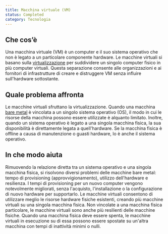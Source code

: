 ```yaml
---
title: Macchina virtuale (VM)
status: Completed
category: Tecnologia
---
```


## Che cos’è

Una macchina virtuale (VM) è un computer e il suo sistema operativo che non è legato a un particolare componente hardware. Le macchine virtuali si basano sulla [virtualizzazione](/virtualization/) per suddividere un singolo computer fisico in più computer virtuali. Questa separazione consente alle organizzazioni e ai fornitori di infrastrutture di creare e distruggere VM senza influire sull'hardware sottostante.

## Quale problema affronta

Le macchine virtuali sfruttano la virtualizzazione. Quando una macchina [bare metal](/bare-metal-machine/) è vincolata a un singolo sistema operativo (OS), il modo in cui le risorse della macchina possono essere utilizzate è alquanto limitato. Inoltre, quando un sistema operativo è legato a una singola macchina fisica, la sua disponibilità è direttamente legata a quell'hardware. Se la macchina fisica è offline a causa di manutenzione o guasti hardware, lo è anche il sistema operativo.

## In che modo aiuta

Rimuovendo la relazione diretta tra un sistema operativo e una singola macchina fisica, si risolvono diversi problemi delle macchine bare metal: tempo di provisioning (approvvigionamento), utilizzo dell'hardware e resilienza.
I tempi di provisioning per un nuovo computer vengono notevolmente migliorati, senza l'acquisto, l'installazione o la configurazione di nuovo hardware per supportarlo. Le macchine virtuali consentono di utilizzare meglio le risorse hardware fisiche esistenti, creando più macchine virtuali su una singola macchina fisica. Non vincolate a una macchina fisica particolare, le macchine virtuali sono anche più resilienti delle macchine fisiche. Quando una macchina fisica deve essere spenta, le macchine virtuali in esecuzione su di essa possono essere spostate su un'altra macchina con tempi di inattività minimi o nulli.
